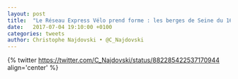 ```yaml
---
layout: post
title:  "Le Réseau Express Vélo prend forme : les berges de Seine du 16e vont accueillir cet été une piste cyclable bidirectionnelle ! #PlanVélo"
date:   2017-07-04 19:10:00 +0100
categories: tweets
author: Christophe Najdovski • @C_Najdovski
---
```

{% twitter https://twitter.com/C_Najdovski/status/882285422537170944 align='center' %}
